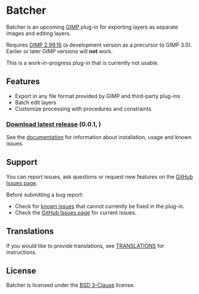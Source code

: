# Batcher

Batcher is an upcoming [GIMP](https://www.gimp.org/) plug-in for exporting layers as separate images and editing layers.

Requires [GIMP 2.99.16](https://www.gimp.org/downloads/devel/) (a development version as a precursor to GIMP 3.0). Earlier or later GIMP versions will **not** work.

This is a work-in-progress plug-in that is currently not usable.


## Features

* Export in any file format provided by GIMP and third-party plug-ins
* Batch edit layers
* Customize processing with procedures and constraints


### [Download latest release](https://github.com/kamilburda/batcher/releases/tag/0.0.1) (0.0.1, )

See the [documentation](https://kamilburda.github.io/batcher/sections) for information about installation, usage and known issues.


## Support

You can report issues, ask questions or request new features on the [GitHub Issues page](https://github.com/kamilburda/batcher/issues).

Before submitting a bug report:
* Check for [known issues](docs/sections/Known-Issues.md) that cannot currently be fixed in the plug-in.
* Check the [GitHub Issues page](https://github.com/kamilburda/batcher/issues) for current issues.


## Translations

If you would like to provide translations, see [TRANSLATIONS](TRANSLATIONS.md) for instructions.


## License

Batcher is licensed under the [BSD 3-Clause](LICENSE) license.

